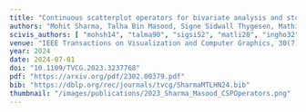 ```yaml
---
title: "Continuous scatterplot operators for bivariate analysis and study of electronic transitions"
authors: "Mohit Sharma, Talha Bin Masood, Signe Sidwall Thygesen, Mathieu Linares, Ingrid Hotz, Vijay Natarajan"
scivis_authors: [ "mohsh14", "talma90", "sigsi52", "matli20", "ingho32", "indoSwed" ]
venue: "IEEE Transactions on Visualization and Computer Graphics, 30(7), pages 3532-3544, 2024"
year: 2024
date: 2024-07-01
doi: "10.1109/TVCG.2023.3237768"
pdf: "https://arxiv.org/pdf/2302.00379.pdf"
bib: "https://dblp.org/rec/journals/tvcg/SharmaMTLHN24.bib"
thumbnail: "/images/publications/2023_Sharma_Masood_CSPOperators.png"
---
```

